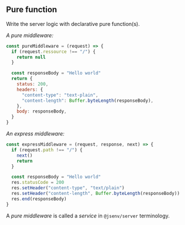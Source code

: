 ## Pure function

Write the server logic with declarative pure function(s).

_A pure middleware:_

```js
const pureMiddleware = (request) => {
  if (request.ressource !== "/") {
    return null
  }

  const responseBody = "Hello world"
  return {
    status: 200,
    headers: {
      "content-type": "text-plain",
      "content-length": Buffer.byteLength(responseBody),
    },
    body: responseBody,
  }
}
```

_An express middleware:_

```js
const expressMiddleware = (request, response, next) => {
  if (request.path !== "/") {
    next()
    return
  }

  const responseBody = "Hello world"
  res.statusCode = 200
  res.setHeader("content-type", "text/plain")
  res.setHeader("content-length", Buffer.byteLength(responseBody))
  res.end(responseBody)
}
```

A _pure middleware_ is called a _service_ in `@jsenv/server` terminology.
